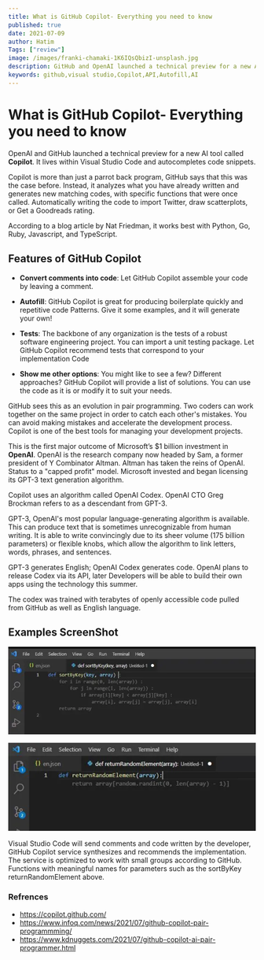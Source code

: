 ```yaml
---
title: What is GitHub Copilot- Everything you need to know
published: true
date: 2021-07-09
author: Hatim
Tags: ["review"]
image: /images/franki-chamaki-1K6IQsQbizI-unsplash.jpg
description: GitHub and OpenAI launched a technical preview for a new AI tool called Copilot. It lives within Visual Studio Code and autocompletes code snippets.
keywords: github,visual studio,Copilot,API,Autofill,AI
---
```


# What is GitHub Copilot- Everything you need to know

OpenAI and GitHub launched a technical preview for a new AI tool called **Copilot**. It lives within Visual Studio Code and autocompletes code snippets.

Copilot is more than just a parrot back program, GitHub says that this was the case before. Instead, it analyzes what you have already written and generates new matching codes, with specific functions that were once called. Automatically writing the code to import Twitter, draw scatterplots, or Get a Goodreads rating.

According to a blog article by Nat Friedman, it works best with Python, Go, Ruby, Javascript, and TypeScript.

## Features of GitHub Copilot

- **Convert comments into code**: Let GitHub Copilot assemble your code by leaving a comment.

- **Autofill**: GitHub Copilot is great for producing boilerplate quickly and repetitive code Patterns. Give it some examples, and it will generate your own!

- **Tests**: The backbone of any organization is the tests of a robust software engineering project. You can import a unit testing package. Let GitHub Copilot recommend tests that correspond to your implementation Code
- **Show me other options**: You might like to see a few? Different approaches? GitHub Copilot will provide a list of solutions. You can use the code as it is or modify it to suit your needs.

GitHub sees this as an evolution in pair programming. Two coders can work together on the same project in order to catch each other's mistakes. You can avoid making mistakes and accelerate the development process. Copilot is one of the best tools for managing your development projects.

This is the first major outcome of Microsoft’s $1 billion investment in **OpenAI**. OpenAI is the research company now headed by Sam, a former president of Y Combinator Altman. Altman has taken the reins of OpenAI. Status to a "capped profit" model. Microsoft invested and began licensing its GPT-3 text generation algorithm.

Copilot uses an algorithm called OpenAI Codex. OpenAI CTO Greg Brockman refers to as a descendant from GPT-3.

GPT-3, OpenAI's most popular language-generating algorithm is available. This can produce text that is sometimes unrecognizable from human writing. It is able to write convincingly due to its sheer volume (175 billion parameters) or flexible knobs, which allow the algorithm to link letters, words, phrases, and sentences.

GPT-3 generates English; OpenAI Codex generates code. OpenAI plans to release Codex via its API, later Developers will be able to build their own apps using the technology this summer.

The codex was trained with terabytes of openly accessible code pulled from GitHub as well as English language.

## Examples ScreenShot

![Copilot Implementing sortByKey ](./github-copilot-example-1.webp)

![Copilot Implementing returnRandomElement ](./github-copilot-example-2.webp)

Visual Studio Code will send comments and code written by the developer, GitHub Copilot service synthesizes and recommends the implementation. The service is optimized to work with small groups according to GitHub. Functions with meaningful names for parameters such as the sortByKey returnRandomElement above.

### Refrences

- https://copilot.github.com/
- https://www.infoq.com/news/2021/07/github-copilot-pair-programmming/
- https://www.kdnuggets.com/2021/07/github-copilot-ai-pair-programmer.html
